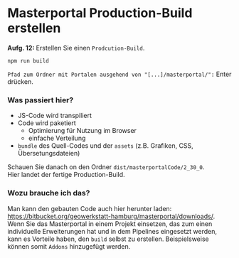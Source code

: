 # Masterportal Production-Build erstellen

**Aufg. 12:** Erstellen Sie einen `Prodcution-Build`.

`npm run build`

`Pfad zum Ordner mit Portalen ausgehend von "[...]/masterportal/":` Enter drücken.

### Was passiert hier?

- JS-Code wird transpiliert
-  Code wird paketiert
   -  Optimierung für Nutzung im Browser
   -  einfache Verteilung
- `bundle` des Quell-Codes und der `assets` (z.B. Grafiken, CSS, Übersetungsdateien)

Schauen Sie danach on den Ordner `dist/masterportalCode/2_30_0`.  
Hier landet der fertige Production-Build.

### Wozu brauche ich das?

Man kann den gebauten Code auch hier herunter laden: https://bitbucket.org/geowerkstatt-hamburg/masterportal/downloads/.  
Wenn Sie das Masterportal in einem Projekt einsetzen, das zum einen individuelle Erweiterungen hat und in dem Pipelines eingesetzt werden, kann es Vorteile haben, den `build` selbst zu erstellen. Beispielsweise können somit `Addons` hinzugefügt werden.  
